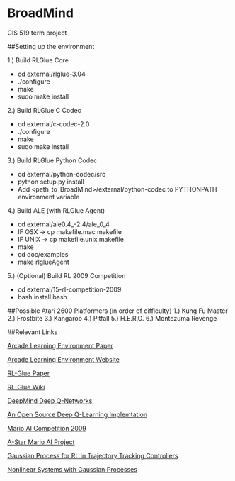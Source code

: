 BroadMind
=========

CIS 519 term project

##Setting up the environment

1.) Build RLGlue Core
 -   cd external/rlglue-3.04
 -   ./configure
 -   make
 -   sudo make install

2.) Build RLGlue C Codec
 -  cd external/c-codec-2.0
 -  ./configure
 -  make
 -  sudo make install

3.) Build RLGlue Python Codec
 -  cd external/python-codec/src
 -  python setup.py install
 -  Add <path_to_BroadMind>/external/python-codec to PYTHONPATH environment variable

4.) Build ALE (with RLGlue Agent)
 -  cd external/ale0.4_-2.4/ale_0_4
 -  IF OSX -> cp makefile.mac makefile
 -  IF UNIX -> cp makefile.unix makefile
 -  make
 -  cd doc/examples
 -  make rlglueAgent

5.) (Optional) Build RL 2009 Competition
 -  cd external/15-rl-competition-2009
 -  bash install.bash

##Possible Atari 2600 Platformers (in order of difficulty)
 1.) Kung Fu Master
 2.) Frostbite
 3.) Kangaroo
 4.) Pitfall
 5.) H.E.R.O.
 6.) Montezuma Revenge

##Relevant Links

[Arcade Learning Environment Paper](http://arxiv.org/pdf/1207.4708v2.pdf)

[Arcade Learning Environment Website](http://www.arcadelearningenvironment.org)

[RL-Glue Paper](http://www.jmlr.org/papers/volume10/tanner09a/tanner09a.pdf)

[RL-Glue Wiki](http://glue.rl-community.org/wiki/Main_Page)

[DeepMind Deep Q-Networks](http://www.cs.toronto.edu/~vmnih/docs/dqn.pdf)

[An Open Source Deep Q-Learning Implemtation](https://github.com/spragunr/deep_q_rl)

[Mario AI Competition 2009](http://julian.togelius.com/Togelius2010The.pdf)

[A-Star Mario AI Project](https://github.com/jumoel/mario-astar-robinbaumgarten)

[Gaussian Process for RL in Trajectory Tracking Controllers](http://mlg.eng.cam.ac.uk/pub/pdf/HalRasMac11.pdf)

[Nonlinear Systems with Gaussian Processes](http://mlg.eng.cam.ac.uk/pub/pdf/HalRasMac12.pdf)